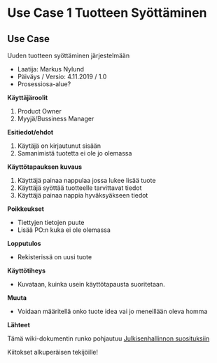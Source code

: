 # Use Case 1 Tuotteen Syöttäminen

## Use Case 

Uuden tuotteen syöttäminen järjestelmään

* Laatija: Markus Nylund
* Päiväys / Versio: 4.11.2019 / 1.0
* Prosessiosa-alue?
	
**Käyttäjäroolit**	

1. Product Owner
2. Myyjä/Bussiness Manager

**Esitiedot/ehdot**	

1. Käytäjä on kirjautunut sisään 
2. Samanimistä tuotetta ei ole jo olemassa

**Käyttötapauksen kuvaus**

1. Käyttäjä painaa nappulaa jossa lukee lisää tuote
2. Käyttäjä syöttää tuotteelle tarvittavat tiedot
3. Käyttäjä painaa nappia hyväksyäkseen tiedot

**Poikkeukset**
 
* Tiettyjen tietojen puute
* Lisää PO:n kuka ei ole olemassa
	
**Lopputulos**	

* Rekisterissä on uusi tuote

**Käyttötiheys** 

* Kuvataan, kuinka usein käyttötapausta suoritetaan.

**Muuta**	

* Voidaan määritellä onko tuote idea vai jo meneillään oleva homma



**Lähteet**

Tämä wiki-dokumentin runko pohjautuu [Julkisenhallinnon suosituksiin](http://www.jhs-suositukset.fi/web/guest/jhs/recommendations/173)

Kiitokset alkuperäisen tekijöille!

